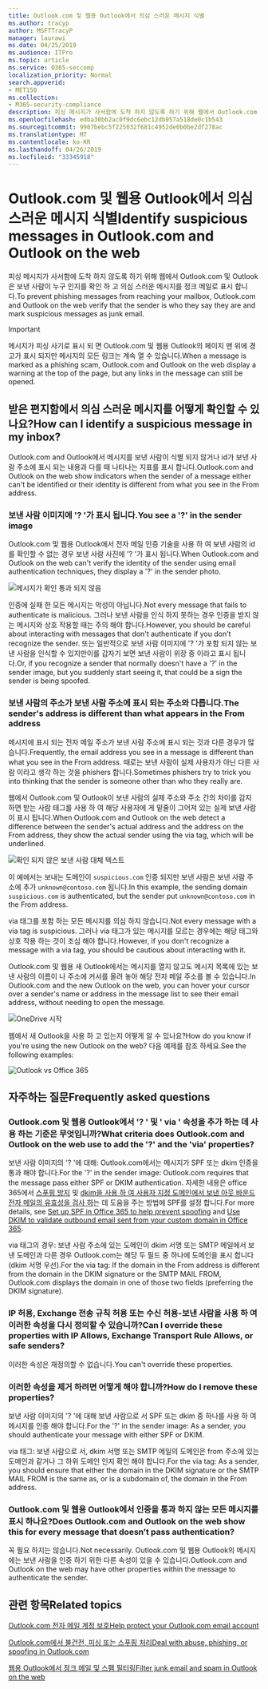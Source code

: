 ```yaml
---
title: Outlook.com 및 웹용 Outlook에서 의심 스러운 메시지 식별
ms.author: tracyp
author: MSFTTracyP
manager: laurawi
ms.date: 04/25/2019
ms.audience: ITPro
ms.topic: article
ms.service: O365-seccomp
localization_priority: Normal
search.appverid:
- MET150
ms.collection:
- M365-security-compliance
description: 피싱 메시지가 사서함에 도착 하지 않도록 하기 위해 웹에서 Outlook.com 및 Outlook은 보낸 사람이 누구 인지를 확인 하 고 의심 스러운 메시지를 정크 메일로 표시 합니다.
ms.openlocfilehash: edba30bb2ac0f9dc6ebc12db957a518de0c1b543
ms.sourcegitcommit: 9907bebc5f225032f681c4952de0b0be2df278ac
ms.translationtype: MT
ms.contentlocale: ko-KR
ms.lasthandoff: 04/26/2019
ms.locfileid: "33345918"
---
```

# <a name="identify-suspicious-messages-in-outlookcom-and-outlook-on-the-web"></a><span data-ttu-id="8f29f-103">Outlook.com 및 웹용 Outlook에서 의심 스러운 메시지 식별</span><span class="sxs-lookup"><span data-stu-id="8f29f-103">Identify suspicious messages in Outlook.com and Outlook on the web</span></span>

<span data-ttu-id="8f29f-104">피싱 메시지가 사서함에 도착 하지 않도록 하기 위해 웹에서 Outlook.com 및 Outlook은 보낸 사람이 누구 인지를 확인 하 고 의심 스러운 메시지를 정크 메일로 표시 합니다.</span><span class="sxs-lookup"><span data-stu-id="8f29f-104">To prevent phishing messages from reaching your mailbox, Outlook.com and Outlook on the web verify that the sender is who they say they are and mark suspicious messages as junk email.</span></span>

> [!IMPORTANT]
> <span data-ttu-id="8f29f-105">메시지가 피싱 사기로 표시 되 면 Outlook.com 및 웹용 Outlook의 페이지 맨 위에 경고가 표시 되지만 메시지의 모든 링크는 계속 열 수 있습니다.</span><span class="sxs-lookup"><span data-stu-id="8f29f-105">When a message is marked as a phishing scam, Outlook.com and Outlook on the web display a warning at the top of the page, but any links in the message can still be opened.</span></span>

## <a name="how-can-i-identify-a-suspicious-message-in-my-inbox"></a><span data-ttu-id="8f29f-106">받은 편지함에서 의심 스러운 메시지를 어떻게 확인할 수 있나요?</span><span class="sxs-lookup"><span data-stu-id="8f29f-106">How can I identify a suspicious message in my inbox?</span></span>

<span data-ttu-id="8f29f-107">Outlook.com and Outlook에서 메시지를 보낸 사람이 식별 되지 않거나 id가 보낸 사람 주소에 표시 되는 내용과 다를 때 나타나는 지표를 표시 합니다.</span><span class="sxs-lookup"><span data-stu-id="8f29f-107">Outlook.com and Outlook on the web show indicators when the sender of a message either can't be identified or their identity is different from what you see in the From address.</span></span>

### <a name="you-see-a--in-the-sender-image"></a><span data-ttu-id="8f29f-108">보낸 사람 이미지에 '? '가 표시 됩니다.</span><span class="sxs-lookup"><span data-stu-id="8f29f-108">You see a '?' in the sender image</span></span>

<span data-ttu-id="8f29f-109">Outlook.com 및 웹용 Outlook에서 전자 메일 인증 기술을 사용 하 여 보낸 사람의 id를 확인할 수 없는 경우 보낸 사람 사진에 '? '가 표시 됩니다.</span><span class="sxs-lookup"><span data-stu-id="8f29f-109">When Outlook.com and Outlook on the web can't verify the identity of the sender using email authentication techniques, they display a '?' in the sender photo.</span></span>

![메시지가 확인 통과 되지 않음](media/message-did-not-pass-verification.jpg)

<span data-ttu-id="8f29f-111">인증에 실패 한 모든 메시지는 악성이 아닙니다.</span><span class="sxs-lookup"><span data-stu-id="8f29f-111">Not every message that fails to authenticate is malicious.</span></span> <span data-ttu-id="8f29f-112">그러나 보낸 사람을 인식 하지 못하는 경우 인증을 받지 않는 메시지와 상호 작용할 때는 주의 해야 합니다.</span><span class="sxs-lookup"><span data-stu-id="8f29f-112">However, you should be careful about interacting with messages that don't authenticate if you don't recognize the sender.</span></span> <span data-ttu-id="8f29f-113">또는 일반적으로 보낸 사람 이미지에 '? '가 포함 되지 않는 보낸 사람을 인식할 수 있지만이를 갑자기 보면 보낸 사람이 위장 중 이라고 표시 됩니다.</span><span class="sxs-lookup"><span data-stu-id="8f29f-113">Or, if you recognize a sender that normally doesn't have a '?' in the sender image, but you suddenly start seeing it, that could be a sign the sender is being spoofed.</span></span>

### <a name="the-senders-address-is-different-than-what-appears-in-the-from-address"></a><span data-ttu-id="8f29f-114">보낸 사람의 주소가 보낸 사람 주소에 표시 되는 주소와 다릅니다.</span><span class="sxs-lookup"><span data-stu-id="8f29f-114">The sender's address is different than what appears in the From address</span></span>

<span data-ttu-id="8f29f-115">메시지에 표시 되는 전자 메일 주소가 보낸 사람 주소에 표시 되는 것과 다른 경우가 많습니다.</span><span class="sxs-lookup"><span data-stu-id="8f29f-115">Frequently, the email address you see in a message is different than what you see in the From address.</span></span> <span data-ttu-id="8f29f-116">때로는 보낸 사람이 실제 사용자가 아닌 다른 사람 이라고 생각 하는 것을 phishers 합니다.</span><span class="sxs-lookup"><span data-stu-id="8f29f-116">Sometimes phishers try to trick you into thinking that the sender is someone other than who they really are.</span></span>

<span data-ttu-id="8f29f-117">웹에서 Outlook.com 및 Outlook이 보낸 사람의 실제 주소와 주소 간의 차이를 감지 하면 받는 사람 태그를 사용 하 여 해당 사용자에 게 밑줄이 그어져 있는 실제 보낸 사람이 표시 됩니다.</span><span class="sxs-lookup"><span data-stu-id="8f29f-117">When Outlook.com and Outlook on the web detect a difference between the sender's actual address and the address on the From address, they show the actual sender using the via tag, which will be underlined.</span></span>

![확인 되지 않은 보낸 사람 대체 텍스트](media/unverified-sender-feature1.png)

<span data-ttu-id="8f29f-119">이 예에서는 보내는 도메인이 `suspicious.com` 인증 되지만 보낸 사람은 보낸 사람 주소에 추가 `unknown@contoso.com` 됩니다.</span><span class="sxs-lookup"><span data-stu-id="8f29f-119">In this example, the sending domain `suspicious.com` is authenticated, but the sender put `unknown@contoso.com` in the From address.</span></span>

<span data-ttu-id="8f29f-120">via 태그를 포함 하는 모든 메시지를 의심 하지 않습니다.</span><span class="sxs-lookup"><span data-stu-id="8f29f-120">Not every message with a via tag is suspicious.</span></span> <span data-ttu-id="8f29f-121">그러나 via 태그가 있는 메시지를 모르는 경우에는 해당 태그와 상호 작용 하는 것이 조심 해야 합니다.</span><span class="sxs-lookup"><span data-stu-id="8f29f-121">However, if you don't recognize a message with a via tag, you should be cautious about interacting with it.</span></span>

<span data-ttu-id="8f29f-122">Outlook.com 및 웹용 새 Outlook에서는 메시지를 열지 않고도 메시지 목록에 있는 보낸 사람의 이름이 나 주소에 커서를 올려 놓아 해당 전자 메일 주소를 볼 수 있습니다.</span><span class="sxs-lookup"><span data-stu-id="8f29f-122">In Outlook.com and the new Outlook on the web, you can hover your cursor over a sender's name or address in the message list to see their email address, without needing to open the message.</span></span>

![OneDrive 시작](media/get-started-with-onedrive-message.png)

<span data-ttu-id="8f29f-124">웹에서 새 Outlook을 사용 하 고 있는지 어떻게 알 수 있나요?</span><span class="sxs-lookup"><span data-stu-id="8f29f-124">How do you know if you're using the new Outlook on the web?</span></span> <span data-ttu-id="8f29f-125">다음 예제를 참조 하세요.</span><span class="sxs-lookup"><span data-stu-id="8f29f-125">See the following examples:</span></span>

![Outlook vs Office 365](media/outlook-vs-outlook365.png)

## <a name="frequently-asked-questions"></a><span data-ttu-id="8f29f-127">자주하는 질문</span><span class="sxs-lookup"><span data-stu-id="8f29f-127">Frequently asked questions</span></span>

### <a name="what-criteria-does-outlookcom-and-outlook-on-the-web-use-to-add-the--and-the-via-properties"></a><span data-ttu-id="8f29f-128">Outlook.com 및 웹용 Outlook에서 '? ' 및 ' via ' 속성을 추가 하는 데 사용 하는 기준은 무엇입니까?</span><span class="sxs-lookup"><span data-stu-id="8f29f-128">What criteria does Outlook.com and Outlook on the web use to add the '?' and the 'via' properties?</span></span>

<span data-ttu-id="8f29f-129">보낸 사람 이미지의 '? '에 대해: Outlook.com에서는 메시지가 SPF 또는 dkim 인증을 통과 해야 합니다.</span><span class="sxs-lookup"><span data-stu-id="8f29f-129">For the '?' in the sender image:  Outlook.com requires that the message pass either SPF or DKIM authentication.</span></span> <span data-ttu-id="8f29f-130">자세한 내용은 office 365에서 [스푸핑 방지](set-up-spf-in-office-365-to-help-prevent-spoofing.md) 및 [dkim을 사용 하 여 사용자 지정 도메인에서 보낸 아웃 바운드 전자 메일의 유효성을 검사 하](use-dkim-to-validate-outbound-email.md)는 데 도움을 주는 방법에 SPF를 설정 합니다.</span><span class="sxs-lookup"><span data-stu-id="8f29f-130">For more details, see [Set up SPF in Office 365 to help prevent spoofing](set-up-spf-in-office-365-to-help-prevent-spoofing.md) and [Use DKIM to validate outbound email sent from your custom domain in Office 365](use-dkim-to-validate-outbound-email.md).</span></span>

<span data-ttu-id="8f29f-131">via 태그의 경우: 보낸 사람 주소에 있는 도메인이 dkim 서명 또는 SMTP 메일에서 보낸 도메인과 다른 경우 Outlook.com는 해당 두 필드 중 하나에 도메인을 표시 합니다 (dkim 서명 우선).</span><span class="sxs-lookup"><span data-stu-id="8f29f-131">For the via tag: If the domain in the From address is different from the domain in the DKIM signature or the SMTP MAIL FROM, Outlook.com displays the domain in one of those two fields (preferring the DKIM signature).</span></span>

### <a name="can-i-override-these-properties-with-ip-allows-exchange-transport-rule-allows-or-safe-senders"></a><span data-ttu-id="8f29f-132">IP 허용, Exchange 전송 규칙 허용 또는 수신 허용-보낸 사람을 사용 하 여 이러한 속성을 다시 정의할 수 있습니까?</span><span class="sxs-lookup"><span data-stu-id="8f29f-132">Can I override these properties with IP Allows, Exchange Transport Rule Allows, or safe senders?</span></span>

<span data-ttu-id="8f29f-133">이러한 속성은 재정의할 수 없습니다.</span><span class="sxs-lookup"><span data-stu-id="8f29f-133">You can't override these properties.</span></span>

### <a name="how-do-i-remove-these-properties"></a><span data-ttu-id="8f29f-134">이러한 속성을 제거 하려면 어떻게 해야 합니까?</span><span class="sxs-lookup"><span data-stu-id="8f29f-134">How do I remove these properties?</span></span>

<span data-ttu-id="8f29f-135">보낸 사람 이미지의 '? '에 대해 보낸 사람으로 서 SPF 또는 dkim 중 하나를 사용 하 여 메시지를 인증 해야 합니다.</span><span class="sxs-lookup"><span data-stu-id="8f29f-135">For the '?' in the sender image: As a sender, you should authenticate your message with either SPF or DKIM.</span></span>

<span data-ttu-id="8f29f-136">via 태그: 보낸 사람으로 서, dkim 서명 또는 SMTP 메일의 도메인은 from 주소에 있는 도메인과 같거나 그 하위 도메인 인지 확인 해야 합니다.</span><span class="sxs-lookup"><span data-stu-id="8f29f-136">For the via tag: As a sender, you should ensure that either the domain in the DKIM signature or the SMTP MAIL FROM is the same as, or is a subdomain of, the domain in the From address.</span></span>

### <a name="does-outlookcom-and-outlook-on-the-web-show-this-for-every-message-that-doesnt-pass-authentication"></a><span data-ttu-id="8f29f-137">Outlook.com 및 웹용 Outlook에서 인증을 통과 하지 않는 모든 메시지를 표시 하나요?</span><span class="sxs-lookup"><span data-stu-id="8f29f-137">Does Outlook.com and Outlook on the web show this for every message that doesn’t pass authentication?</span></span>

<span data-ttu-id="8f29f-138">꼭 필요 하지는 않습니다.</span><span class="sxs-lookup"><span data-stu-id="8f29f-138">Not necessarily.</span></span> <span data-ttu-id="8f29f-139">Outlook.com 및 웹용 Outlook의 메시지에는 보낸 사람을 인증 하기 위한 다른 속성이 있을 수 있습니다.</span><span class="sxs-lookup"><span data-stu-id="8f29f-139">Outlook.com and Outlook on the web may have other properties within the message to authenticate the sender.</span></span>

## <a name="related-topics"></a><span data-ttu-id="8f29f-140">관련 항목</span><span class="sxs-lookup"><span data-stu-id="8f29f-140">Related topics</span></span>

[<span data-ttu-id="8f29f-141">Outlook.com 전자 메일 계정 보호</span><span class="sxs-lookup"><span data-stu-id="8f29f-141">Help protect your Outlook.com email account</span></span>](https://support.office.com/article/a4f20fc5-4307-4ece-8231-6d4d4bd8a9ba)

[<span data-ttu-id="8f29f-142">Outlook.com에서 불건전, 피싱 또는 스푸핑 처리</span><span class="sxs-lookup"><span data-stu-id="8f29f-142">Deal with abuse, phishing, or spoofing in Outlook.com</span></span>](https://support.office.com/article/0d882ea5-eedc-4bed-aebc-079ffa1105a3)

[<span data-ttu-id="8f29f-143">웹용 Outlook에서 정크 메일 및 스팸 필터링</span><span class="sxs-lookup"><span data-stu-id="8f29f-143">Filter junk email and spam in Outlook on the web</span></span>](https://support.office.com/article/db786e79-54e2-40cc-904f-d89d57b7f41d)
